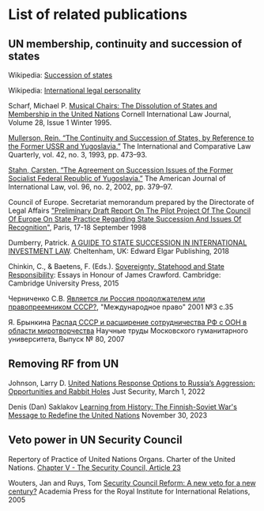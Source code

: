 
# List of related publications 

## UN membership, continuity and succession of states

Wikipedia: [Succession of states](https://en.wikipedia.org/wiki/Succession_of_states)

Wikipedia: [International legal personality](https://en.wikipedia.org/wiki/International_legal_personality)

Scharf, Michael P. [Musical Chairs: The Dissolution of States and Membership in the United Nations](https://scholarship.law.cornell.edu/cgi/viewcontent.cgi?article=1338&context=cilj) Cornell International Law Journal, Volume 28, Issue 1 Winter 1995.

[Mullerson, Rein. “The Continuity and Succession of States, by Reference to the Former USSR and Yugoslavia.”](http://www.jstor.org/stable/760961) The International and Comparative Law Quarterly, vol. 42, no. 3, 1993, pp. 473–93.

[Stahn, Carsten. “The Agreement on Succession Issues of the Former Socialist Federal Republic of Yugoslavia.”](https://doi.org/10.2307/2693933) The American Journal of International Law, vol. 96, no. 2, 2002, pp. 379–97. 

Council of Europe. Secretariat memorandum prepared by the Directorate of Legal Affairs ["Preliminary Draft Report On The Pilot Project Of The Council Of Europe On State Practice Regarding State Succession And Issues Of Recognition"](https://rm.coe.int/168004a360), Paris, 17-18 September 1998

Dumberry, Patrick. [A GUIDE TO STATE SUCCESSION IN INTERNATIONAL INVESTMENT LAW](https://www.elgaronline.com/view/9781788116602/9781788116602.xml). Cheltenham, UK: Edward Elgar Publishing, 2018 

Chinkin, C., & Baetens, F. (Eds.). [Sovereignty, Statehood and State Responsibility](https://www.cambridge.org/core/books/sovereignty-statehood-and-state-responsibility/A6AE621E4278A4802923C2419BC32FCA): Essays in Honour of James Crawford. Cambridge: Cambridge University Press, 2015 

Черниченко С.В. [Является ли Россия продолжателем или правопреемником СССР?](http://sd.net.ua/2005/01/06/javljaetsja_li_rossija_prodolzhatelem_ili_pravopreemnikom_sssr.html),  "Международное право" 2001 №3 с.35

Я. Брынкина [Распад СССР и расширение сотрудничества РФ с ООН в области миротворчества](https://mosgu.ru/nauchnaya/publications/2007/scientificarticles/Brynkina/) Научные труды  Московского гуманитарного университета, Выпуск № 80, 2007


## Removing RF from UN 

Johnson, Larry D. [United Nations Response Options to Russia’s Aggression: Opportunities and Rabbit Holes](https://www.justsecurity.org/80395/united-nations-response-options-to-russias-aggression-opportunities-and-rabbit-holes/) Just Security, March 1, 2022

Denis (Dan) Saklakov [Learning from History: The Finnish-Soviet War's Message to Redefine the United Nations](https://www.saklakov.com/blog/learning-from-history) November 30, 2023

## Veto power in UN Security Council 

Repertory of Practice of United Nations Organs. Charter of the United Nations. [Chapter V - The Security Council, Article 23](https://legal.un.org/repertory/art23.shtml)

Wouters, Jan and Ruys, Tom [Security Council Reform: A new veto for a new century?](https://aei.pitt.edu/8980/1/ep9.pdf) Academia Press for the Royal Institute for International Relations, 2005 

